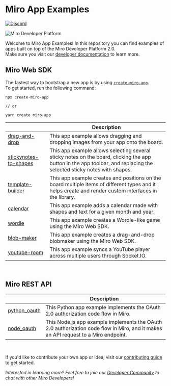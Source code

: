 # Miro App Examples

[![Discord](https://discordapp.com/api/guilds/933103778855534614/widget.png?style=shield)](https://discord.gg/bh64hJVmS5)

<img alt="Miro Developer Platform" src="https://github.com/miroapp/app-examples/raw/main/assets/Banner.png" />

Welcome to Miro App Examples! In this repository you can find examples of apps built on top of the Miro Developer Platform 2.0.<br />
Make sure you visit our [developer documentation](https://beta.developers.miro.com) to learn more.

## Miro Web SDK

The fastest way to bootstrap a new app is by using [`create-miro-app`](https://www.npmjs.com/package/create-miro-app).<br />
To get started, run the following command:

```shell
npx create-miro-app

// or

yarn create miro-app
```

|                                                         | Description                                                                                                                                        |
| ------------------------------------------------------- | -------------------------------------------------------------------------------------------------------------------------------------------------- |
| [drag-and-drop](examples/drag-and-drop)                 | This app example allows dragging and dropping images from your app onto the board.                                                                    |
| [stickynotes-to-shapes](examples/stickynotes-to-shapes) | This app example allows selecting several sticky notes on the board, clicking the app button in the app toolbar, and replacing the selected sticky notes with shapes.      |
| [template-builder](examples/template-builder)           | This app example creates and positions on the board multiple items of different types and it helps create and render custom interfaces in the library. |
| [calendar](examples/calendar)                           | This app example adds a calendar made with shapes and text for a given month and year.                                                 |
| [wordle](examples/wordle)                               | This app example creates a Wordle-like game using the Miro Web SDK.                                                                      |
| [blob-maker](examples/blob-maker)                       | This app example creates a drag-and-drop blobmaker using the Miro Web SDK.                                                               |
| [youtube-room](examples/youtube-room)                   | This app example syncs a YouTube player across multiple users through Socket.IO.                                                       |

<p>&nbsp;</p>

## Miro REST API

|                                       | Description                                                                                                                                |
| ------------------------------------- | ------------------------------------------------------------------------------------------------------------------------------------------ |
| [python_oauth](examples/oauth/python) | This Python app example implements the OAuth 2.0 authorization code flow in Miro.                                            |
| [node_oauth](examples/oauth/node)     | This Node.js app example implements the OAuth 2.0 authorization code flow in Miro, and it makes an API request to a Miro endpoint. |

<p>&nbsp;</p>

If you'd like to contribute your own app or idea, visit our [contributing guide](CONTRIBUTING.md) to get started.

_Interested in learning more? Feel free to join our [Developer Community](https://bit.ly/miro-developers) to chat with other Miro Developers!_
